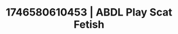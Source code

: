 ---
categories:
- Erotic AI content
- AI-generated
- Sultry laughter
- ASMR
- Wet skin
- Soft domination
- Cosplay
- Eclectic erotica
image: /assets/images/1746580610453.jpg
layout: post
seo:
  description: Featured content with sensual ABDL Play, Scat Fetish. HD images available.
  keywords: ABDL Play, Scat Fetish
  og_image: /assets/images/1746580610453.jpg
  schema_type: VisualArtwork
tags:
- '#1746580610453'
- Scat Fetish
- ABDL Play
title: 1746580610453 | ABDL Play Scat Fetish
---